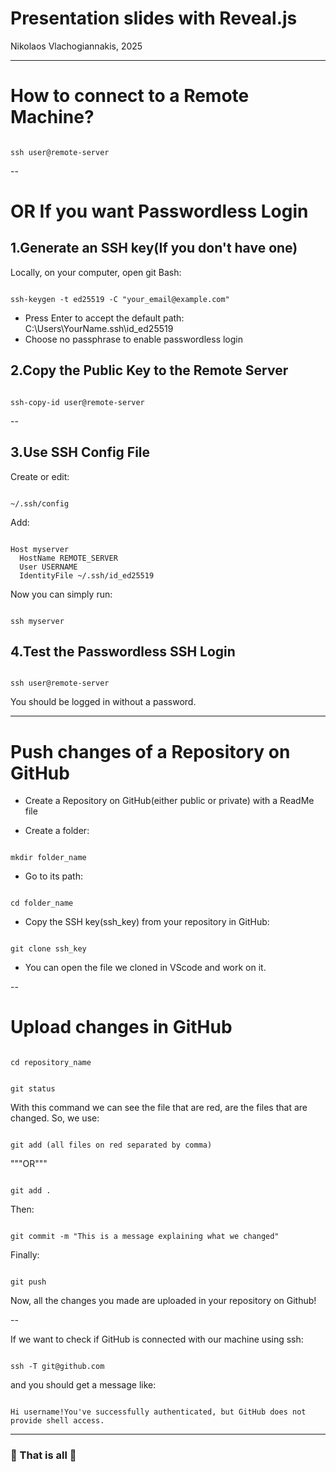# Presentation slides with Reveal.js

Nikolaos Vlachogiannakis, 2025

---

# How to connect to a Remote Machine?

<pre><code class="language-python" data-trim>
ssh user@remote-server
</code></pre>

--

# OR If you want Passwordless Login

## 1.Generate an SSH key(If you don't have one)

Locally, on your computer, open git Bash:

<pre><code class="language-python" data-trim>
ssh-keygen -t ed25519 -C "your_email@example.com"
</code></pre>
- Press Enter to accept the default path:
C:\Users\YourName\.ssh\id_ed25519
- Choose no passphrase to enable passwordless login


## 2.Copy the Public Key to the Remote Server

<pre><code class="language-python" data-trim>
ssh-copy-id user@remote-server
</code></pre>

--

## 3.Use SSH Config File
Create or edit:
<pre><code class="language-python" data-trim>
~/.ssh/config
</code></pre>
Add:
<pre><code class="language-python" data-trim>
Host myserver
  HostName REMOTE_SERVER
  User USERNAME
  IdentityFile ~/.ssh/id_ed25519
</code></pre>
Now you can simply run:
<pre><code class="language-python" data-trim>
ssh myserver
</code></pre>

## 4.Test the Passwordless SSH Login
<pre><code class="language-python" data-trim>
ssh user@remote-server
</code></pre>
You should be logged in without a password.

---

# Push changes of a Repository on GitHub

- Create a Repository on GitHub(either public or private) with a ReadMe file

- Create a folder:
<pre><code class="language-python" data-trim>
mkdir folder_name
</code></pre>
- Go to its path:
<pre><code class="language-python" data-trim>
cd folder_name
</code></pre>
- Copy the SSH key(ssh_key) from your repository in GitHub:
<pre><code class="language-python" data-trim>
git clone ssh_key
</code></pre>
- You can open the file we cloned in VScode and work on it.

--

# Upload changes in GitHub

<pre><code class="language-python" data-trim>
cd repository_name
</code></pre>

<pre><code class="language-python" data-trim>
git status
</code></pre>

With this command we can see the file that are red, are the files that are changed.
So, we use:
<pre><code class="language-python" data-trim>
git add (all files on red separated by comma)
</code></pre>
"""OR"""
<pre><code class="language-python" data-trim>
git add .
</code></pre>
Then:
<pre><code class="language-python" data-trim>
git commit -m "This is a message explaining what we changed"
</code></pre>
Finally:
<pre><code class="language-python" data-trim>
git push
</code></pre>
Now, all the changes you made are uploaded in your repository on Github!

--

If we want to check if GitHub is connected with our machine using ssh:
<pre><code class="language-python" data-trim>
ssh -T git@github.com
</code></pre>
and you should get a message like:
<pre><code class="language-python" data-trim>
Hi username!You've successfully authenticated, but GitHub does not provide shell access.
</code></pre>

---

### 🦧 That is all 🦧



